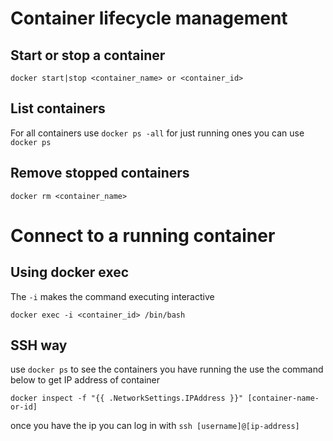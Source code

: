 # Container lifecycle management

## Start or stop a container

`docker start|stop <container_name> or <container_id>`

## List containers

For all containers use `docker ps -all` for just running ones you can use `docker ps`

## Remove stopped containers

`docker rm <container_name>`

# Connect to a running container

## Using docker exec

The `-i` makes the command executing interactive

`docker exec -i <container_id> /bin/bash`

## SSH way

use `docker ps` to see the containers you have running the use the command below to get IP address of container

`docker inspect -f "{{ .NetworkSettings.IPAddress }}" [container-name-or-id]`

once you have the ip you can log in with `ssh [username]@[ip-address]`